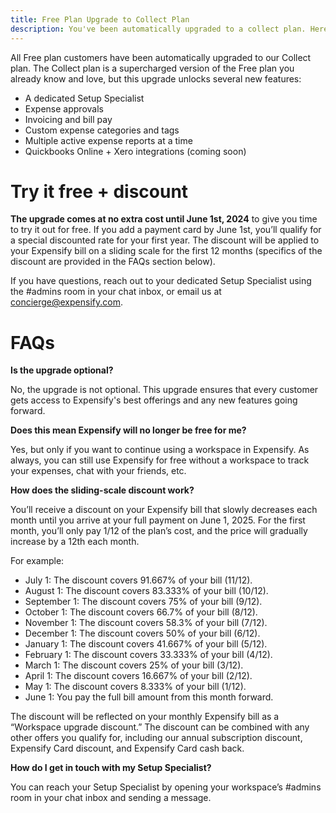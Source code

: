 ```yaml
---
title: Free Plan Upgrade to Collect Plan
description: You've been automatically upgraded to a collect plan. Here's what that means.
---
```

<div id="new-expensify" markdown="1">

All Free plan customers have been automatically upgraded to our Collect plan. The Collect plan is a supercharged version of the Free plan you already know and love, but this upgrade unlocks several new features: 
- A dedicated Setup Specialist
- Expense approvals
- Invoicing and bill pay
- Custom expense categories and tags
- Multiple active expense reports at a time
- Quickbooks Online + Xero integrations (coming soon)

# Try it free + discount

**The upgrade comes at no extra cost until June 1st, 2024** to give you time to try it out for free. If you add a payment card by June 1st, you’ll qualify for a special discounted rate for your first year. The discount will be applied to your Expensify bill on a sliding scale for the first 12 months (specifics of the discount are provided in the FAQs section below).  

If you have questions, reach out to your dedicated Setup Specialist using the #admins room in your chat inbox, or email us at concierge@expensify.com.

# FAQs

**Is the upgrade optional?**

No, the upgrade is not optional. This upgrade ensures that every customer gets access to Expensify's best offerings and any new features going forward. 

**Does this mean Expensify will no longer be free for me?** 

Yes, but only if you want to continue using a workspace in Expensify. As always, you can still use Expensify for free without a workspace to track your expenses, chat with your friends, etc.

**How does the sliding-scale discount work?**

You’ll receive a discount on your Expensify bill that slowly decreases each month until you arrive at your full payment on June 1, 2025. For the first month, you’ll only pay 1/12 of the plan’s cost, and the price will gradually increase by a 12th each month. 

For example: 
- July 1: The discount covers 91.667% of your bill (11/12).
- August 1: The discount covers 83.333% of your bill (10/12).
- September 1: The discount covers 75% of your bill (9/12). 
- October 1: The discount covers 66.7% of your bill (8/12).
- November 1: The discount covers 58.3% of your bill (7/12).
- December 1: The discount covers 50% of your bill (6/12).
- January 1: The discount covers 41.667% of your bill (5/12).
- February 1: The discount covers 33.333% of your bill (4/12).
- March 1: The discount covers 25% of your bill (3/12).
- April 1: The discount covers 16.667% of your bill (2/12).
- May 1: The discount covers 8.333% of your bill (1/12).
- June 1: You pay the full bill amount from this month forward. 

The discount will be reflected on your monthly Expensify bill as a “Workspace upgrade discount.” The discount can be combined with any other offers you qualify for, including our annual subscription discount, Expensify Card discount, and Expensify Card cash back.

**How do I get in touch with my Setup Specialist?** 

You can reach your Setup Specialist by opening your workspace’s #admins room in your chat inbox and sending a message.

</div>

